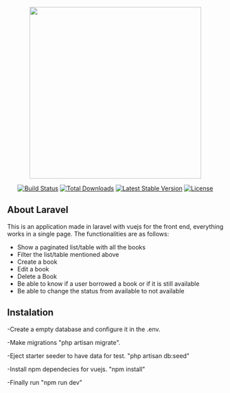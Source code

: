 <p align="center"><img src="https://res.cloudinary.com/dtfbvvkyp/image/upload/v1566331377/laravel-logolockup-cmyk-red.svg" width="400"></p>

<p align="center">
<a href="https://travis-ci.org/laravel/framework"><img src="https://travis-ci.org/laravel/framework.svg" alt="Build Status"></a>
<a href="https://packagist.org/packages/laravel/framework"><img src="https://poser.pugx.org/laravel/framework/d/total.svg" alt="Total Downloads"></a>
<a href="https://packagist.org/packages/laravel/framework"><img src="https://poser.pugx.org/laravel/framework/v/stable.svg" alt="Latest Stable Version"></a>
<a href="https://packagist.org/packages/laravel/framework"><img src="https://poser.pugx.org/laravel/framework/license.svg" alt="License"></a>
</p>

## About Laravel

This is an application made in laravel with vuejs for the front end, everything works in a single page.
The functionalities are as follows:


- Show a paginated list/table with all the books
- Filter the list/table mentioned above
- Create a book
- Edit a book
- Delete a Book
- Be able to know if a user borrowed a book or if it is still available
- Be able to change the status from available to not available


## Instalation

-Create a empty database and configure it in the .env.

-Make migrations "php artisan migrate".

-Eject starter seeder to have data for test. "php artisan db:seed"

-Install npm dependecies for vuejs. "npm install"

-Finally run "npm run dev"

